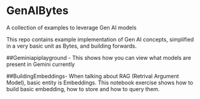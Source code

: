 # GenAIBytes
A collection of examples to leverage Gen AI models

This repo contains example implementation of Gen AI concepts, simplified in a very basic unit as Bytes, and building forwards.

##Geminiapiplayground - This shows how you can view what models are present in Gemini currently

##BuildingEmbeddings- When talking about RAG (Retrival Argument Model), basic entity is Embeddings. This notebook exercise shows how to build basic embedding, how to store  and how to query them.
